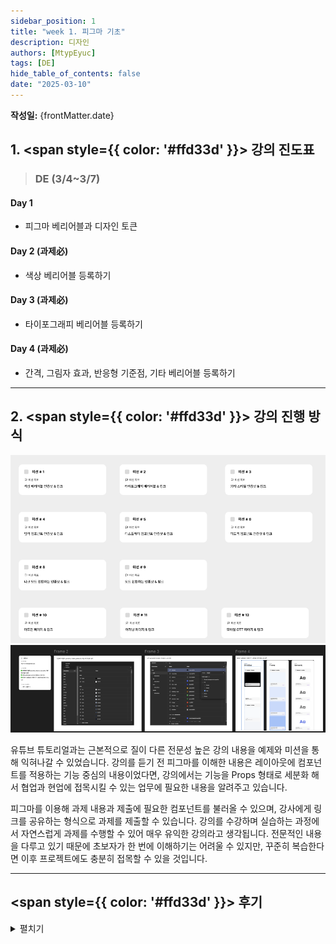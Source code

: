 ```yaml
---
sidebar_position: 1
title: "week 1. 피그마 기초"
description: 디자인
authors: [MtypEyuc]
tags: [DE]
hide_table_of_contents: false
date: "2025-03-10"
---
```

**작성일:** {frontMatter.date}

## 1. <span style={{ color: '#ffd33d' }}> 강의 진도표 </span>

>### DE (3/4~3/7)
#### Day 1
- 피그마 베리어블과 디자인 토큰
#### Day 2 (과제必)
- 색상 베리어블 등록하기
#### Day 3 (과제必)
- 타이포그래피 베리어블 등록하기
#### Day 4 (과제必)
- 간격, 그림자 효과, 반응형 기준점, 기타 베리어블 등록하기

---

## 2.  <span style={{ color: '#ffd33d' }}> 강의 진행 방식 </span>
![01.webp](../../../static/img/DE%20-%20%ED%94%84%EB%A1%9C%EB%8D%95%ED%8A%B8%20%EB%94%94%EC%9E%90%EC%9D%B8%20Figma/01/01.webp)
![02.webp](../../../static/img/DE%20-%20%ED%94%84%EB%A1%9C%EB%8D%95%ED%8A%B8%20%EB%94%94%EC%9E%90%EC%9D%B8%20Figma/01/02.webp)

유튜브 튜토리얼과는 근본적으로 질이 다른 전문성 높은 강의 내용을 예제와 미션을 통해 익혀나갈 수 있었습니다.
강의를 듣기 전 피그마를 이해한 내용은 레이아웃에 컴포넌트를 적용하는 기능 중심의 내용이었다면, 강의에서는 기능을 Props 형태로 세분화 해서 협업과 현업에 접목시킬 수 있는 업무에 필요한 내용을 알려주고 있습니다.


피그마를 이용해 과제 내용과 제출에 필요한 컴포넌트를 불러올 수 있으며, 강사에게 링크를 공유하는 형식으로 과제를 제출할 수 있습니다. 
강의를 수강하며 실습하는 과정에서 자연스럽게 과제를 수행할 수 있어 매우 유익한 강의라고 생각됩니다. 전문적인 내용을 다루고 있기 때문에 초보자가 한 번에 이해하기는 어려울 수 있지만, 
꾸준히 복습한다면 이후 프로젝트에도 충분히 접목할 수 있을 것입니다.


---

## <span style={{ color: '#ffd33d' }}> 후기 </span>
<details>
<summary> 펼치기 </summary>

**Liked** : 좋았던 점은 무엇인가?
- 기초를 확실하게 잡아주는 강의
    - 무료 강의에서는 나오지 않는 디자인 기초부터 설명하고 있기 때문에 이해의 전문성을 높여줍니다.

**Lacked** : 아쉬웠던 점, 부족한 점은 무엇인가?
- 반복 학습 필요
    - 디자인 강의를 듣고 바로 프로젝트에 접목하려고 했던 조급함이 있어 제대로 이해를 하지 못한 상태로 다음 단계로 넘어가니 구조를 제대로 형성하지 못해 시행착오가 많았습니다. 이 강의는 완주가 끝나더라도 여러 번 보게 될 것 같습니다.

**Learned** : 배운 점은 무엇인가? (깨달은것, 인사이트, 기억하고 싶은 것 등)
- 객체 지향 디자인
    - 기능을 수행하기 위한 객체를 형성하는 방법을 배워 디자인에도 객체 지향을 적용하고 컴포넌트를 통한 시각화로 협업에 유용하게 만드는 방법을 알게 되었습니다.


**Longed for** : 앞으로 바라는 것은 무엇인가? (앞으로 어떤 행동을 할것인지)
- 이해를 위한 노력
    - 당장 프로젝트에 적용하기에는 기초가 많이 부족하기 때문에 강의 완주를 목표로 하고 다시 복습을 해야 한다고 느꼈습니다.
</details>



